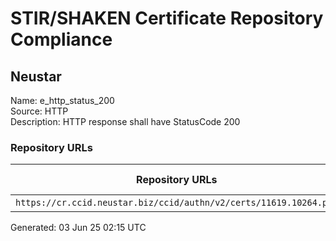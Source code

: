 # STIR/SHAKEN Certificate Repository Compliance

## Neustar

Name: e_http_status_200\
Source: HTTP\
Description: HTTP response shall have StatusCode 200
### Repository URLs

| Repository URLs | Not After |  Problems | Link |
|-----------------|-----------|-----------|------|
| `https://cr.ccid.neustar.biz/ccid/authn/v2/certs/11619.10264.pem` |  | true | [view](../../REPOS/82044078a3018adda0950494e5cf702c898eda74/README.md) |


Generated: 03 Jun 25 02:15 UTC
